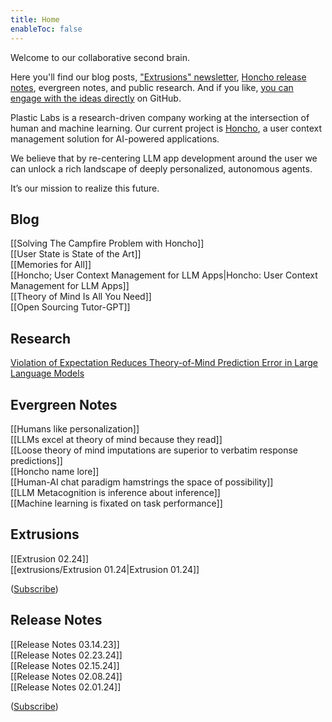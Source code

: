 ```yaml
---
title: Home
enableToc: false
---
```

Welcome to our collaborative second brain. 

Here you'll find our blog posts, ["Extrusions" newsletter](https://plasticlabs.typeform.com/extrusions), [Honcho release notes](https://plasticlabs.typeform.com/honchoupdates), evergreen notes, and public research. And if you like, [you can engage with the ideas directly](https://github.com/plastic-labs/blog) on GitHub.

Plastic Labs is a research-driven company working at the intersection of human and machine learning. Our current project is [Honcho](https://honcho.dev), a user context management solution for AI-powered applications. 

We believe that by re-centering LLM app development around the user we can unlock a rich landscape of deeply personalized, autonomous agents.

It’s our mission to realize this future.

## Blog

[[Solving The Campfire Problem with Honcho]]  
[[User State is State of the Art]]  
[[Memories for All]]  
[[Honcho; User Context Management for LLM Apps|Honcho: User Context Management for LLM Apps]]  
[[Theory of Mind Is All You Need]]  
[[Open Sourcing Tutor-GPT]]

## Research

[Violation of Expectation Reduces Theory-of-Mind Prediction Error in Large Language Models](https://arxiv.org/abs/2310.06983)

## Evergreen Notes

[[Humans like personalization]]  
[[LLMs excel at theory of mind because they read]]  
[[Loose theory of mind imputations are superior to verbatim response predictions]]  
[[Honcho name lore]]  
[[Human-AI chat paradigm hamstrings the space of possibility]]  
[[LLM Metacognition is inference about inference]]  
[[Machine learning is fixated on task performance]]  

## Extrusions

[[Extrusion 02.24]]  
[[extrusions/Extrusion 01.24|Extrusion 01.24]]  

([Subscribe](https://plasticlabs.typeform.com/extrusions))  

## Release Notes 

[[Release Notes 03.14.23]]  
[[Release Notes 02.23.24]]  
[[Release Notes 02.15.24]]  
[[Release Notes 02.08.24]]  
[[Release Notes 02.01.24]]  

([Subscribe](https://plasticlabs.typeform.com/honchoupdates))  
